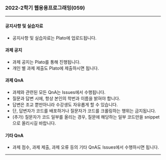 ### 2022-2학기 웹응용프로그래밍(059)
<hr>

#### 공지사항 및 실습자료
* 공지사항 및 실습자료는 Plato에 업로드됩니다.

#### 과제 공지
* 과제 공지는 Plato를 통해 진행됩니다.
* 개인 별 과제 제출도 Plato에 제출하시면 됩니다.

#### 과제 QnA
* 과제와 관련된 모든 QnA는 Issues에서 수행됩니다.
* 질문과 답변 시에, 항상 본인의 학번과 이름을 밝혀야 합니다.
* 답변은 조교 뿐만아니라 수강생도 자유롭게 할 수 있습니다.
* 단, 답변자가 코드를 배포하거나 질문자가 코드를 크롤링하는 행위는 금지됩니다.
* (추가) 질문자가 코드 일부를 올리는 경우, 질문에 해당하는 일부 코드만을 snippet으로 올리시길 바랍니다.

#### 기타 QnA
* 과제 점수, 과제 제출, 과제 오류 등의 기타 QnA도 Issues에서 수행하시면 됩니다.

<hr>
